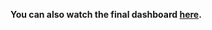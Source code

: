 __You can also watch the final dashboard [here](https://public.tableau.com/app/profile/data.master/viz/Us-shooting/Dashboard).__
